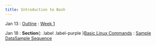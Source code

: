 ```yaml
---
title: Introduction to Bash
---
```


Jan 13
: [Outline](Week01_outline.docx)
  : [Week 1]()

Jan 18
: **Section**{: .label .label-purple }[Basic Linux Commands](Useful_Linux_Commands.pdf)
  : [Sample Data](Sample_Data.csv)[Sample Sequence](sample_Sequence.fasta)

<!-- Jan 20
: [Navigation and Paths](#)
  : [1.2](#), [2.1](#)

Jan 25
: **Lab**{: .label .label-purple } [Loops and Recursion](#)

Jan 27
: [Search Commands](#)
  : [2.1](#)
: **HW 1 due**{: .label .label-red } -->
